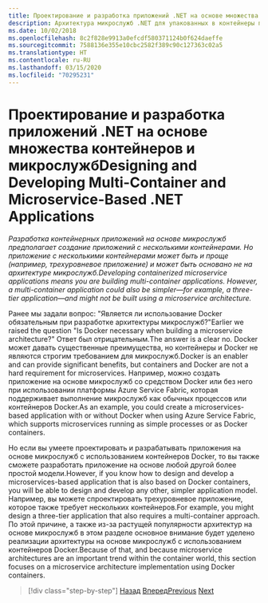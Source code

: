 ```yaml
---
title: Проектирование и разработка приложений .NET на основе множества контейнеров и микрослужб
description: Архитектура микрослужб .NET для упакованных в контейнеры приложений .NET | Сведения об использовании внешней архитектуры для проектирования и разработки приложений .NET на основе множества контейнеров и микрослужб
ms.date: 10/02/2018
ms.openlocfilehash: 8c2f828e9913a0efcdf580371124b0f624daeffe
ms.sourcegitcommit: 7588136e355e10cbc2582f389c90c127363c02a5
ms.translationtype: HT
ms.contentlocale: ru-RU
ms.lasthandoff: 03/15/2020
ms.locfileid: "70295231"
---
```

# <a name="designing-and-developing-multi-container-and-microservice-based-net-applications"></a><span data-ttu-id="4d515-103">Проектирование и разработка приложений .NET на основе множества контейнеров и микрослужб</span><span class="sxs-lookup"><span data-stu-id="4d515-103">Designing and Developing Multi-Container and Microservice-Based .NET Applications</span></span>

<span data-ttu-id="4d515-104">*Разработка контейнерных приложений на основе микрослужб предполагает создание приложений с несколькими контейнерами. Но приложение с несколькими контейнерами может быть и проще (например, трехуровневое приложение) и может быть основано не на архитектуре микрослужб.*</span><span class="sxs-lookup"><span data-stu-id="4d515-104">*Developing containerized microservice applications means you are building multi-container applications. However, a multi-container application could also be simpler—for example, a three-tier application—and might not be built using a microservice architecture.*</span></span>

<span data-ttu-id="4d515-105">Ранее мы задали вопрос: "Является ли использование Docker обязательным при разработке архитектуры микрослужб?"</span><span class="sxs-lookup"><span data-stu-id="4d515-105">Earlier we raised the question "Is Docker necessary when building a microservice architecture?"</span></span> <span data-ttu-id="4d515-106">Ответ был отрицательным.</span><span class="sxs-lookup"><span data-stu-id="4d515-106">The answer is a clear no.</span></span> <span data-ttu-id="4d515-107">Docker может давать существенные преимущества, но контейнеры и Docker не являются строгим требованием для микрослужб.</span><span class="sxs-lookup"><span data-stu-id="4d515-107">Docker is an enabler and can provide significant benefits, but containers and Docker are not a hard requirement for microservices.</span></span> <span data-ttu-id="4d515-108">Например, можно создать приложение на основе микрослужб со средством Docker или без него при использовании платформы Azure Service Fabric, которая поддерживает выполнение микрослужб как обычных процессов или контейнеров Docker.</span><span class="sxs-lookup"><span data-stu-id="4d515-108">As an example, you could create a microservices-based application with or without Docker when using Azure Service Fabric, which supports microservices running as simple processes or as Docker containers.</span></span>

<span data-ttu-id="4d515-109">Но если вы умеете проектировать и разрабатывать приложения на основе микрослужб с использованием контейнеров Docker, то вы также сможете разработать приложение на основе любой другой более простой модели.</span><span class="sxs-lookup"><span data-stu-id="4d515-109">However, if you know how to design and develop a microservices-based application that is also based on Docker containers, you will be able to design and develop any other, simpler application model.</span></span> <span data-ttu-id="4d515-110">Например, вы можете спроектировать трехуровневое приложение, которое также требует нескольких контейнеров.</span><span class="sxs-lookup"><span data-stu-id="4d515-110">For example, you might design a three-tier application that also requires a multi-container approach.</span></span> <span data-ttu-id="4d515-111">По этой причине, а также из-за растущей популярности архитектур на основе микрослужб в этом разделе основное внимание будет уделено реализации архитектуры на основе микрослужб с использованием контейнеров Docker.</span><span class="sxs-lookup"><span data-stu-id="4d515-111">Because of that, and because microservice architectures are an important trend within the container world, this section focuses on a microservice architecture implementation using Docker containers.</span></span>

>[!div class="step-by-step"]
><span data-ttu-id="4d515-112">[Назад](../docker-application-development-process/docker-app-development-workflow.md)
>[Вперед](microservice-application-design.md)</span><span class="sxs-lookup"><span data-stu-id="4d515-112">[Previous](../docker-application-development-process/docker-app-development-workflow.md)
[Next](microservice-application-design.md)</span></span>

